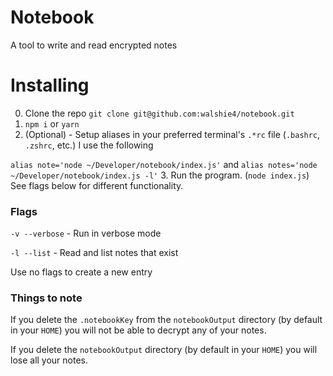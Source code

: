 # Notebook

A tool to write and read encrypted notes

# Installing

0. Clone the repo `git clone git@github.com:walshie4/notebook.git`
1.  `npm i` or `yarn`
2. (Optional) - Setup aliases in your preferred terminal's `.*rc` file (`.bashrc`, `.zshrc`, etc.)
  I use the following

  `alias note='node ~/Developer/notebook/index.js'` and `alias notes='node ~/Developer/notebook/index.js -l'`
3. Run the program. (`node index.js`) See flags below for different functionality.

### Flags

`-v --verbose` - Run in verbose mode

`-l --list`    - Read and list notes that exist

Use no flags to create a new entry


### Things to note

If you delete the `.notebookKey` from the `notebookOutput` directory (by default in your `HOME`) you will not be able to decrypt any of your notes.

If you delete the `notebookOutput` directory (by default in your `HOME`) you will lose all your notes.
